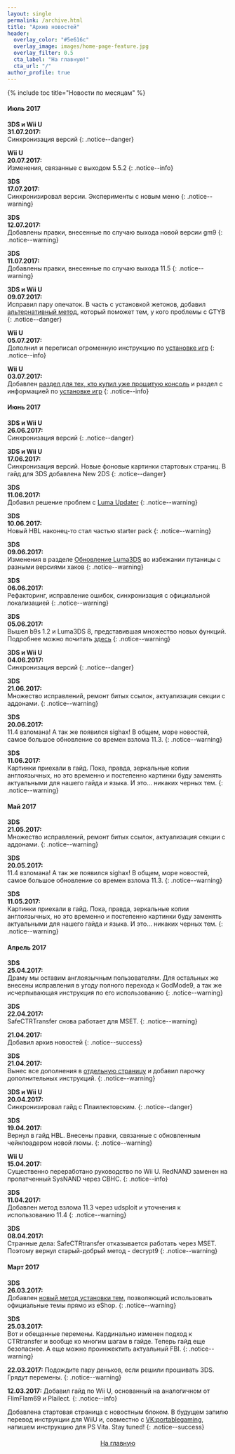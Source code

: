 ```yaml
---
layout: single
permalink: /archive.html
title: "Архив новостей"
header:
  overlay_color: "#5e616c"
  overlay_image: images/home-page-feature.jpg
  overlay_filter: 0.5
  cta_label: "На главную!"
  cta_url: "/"
author_profile: true
---
```


{% include toc title="Новости по месяцам" %}

#### Июль 2017

**3DS и Wii U**<br>**31.07.2017:**<br>Синхронизация версий
{: .notice--danger}

**Wii U**<br>**20.07.2017:**<br>Изменения, связанные с выходом 5.5.2
{: .notice--info}

**3DS**<br>**17.07.2017:**<br>Синхронизировал версии. Эксперименты с новым меню
{: .notice--warning}

**3DS**<br>**12.07.2017:**<br>Добавлены правки, внесенные по случаю выхода новой версии gm9
{: .notice--warning}

**3DS**<br>**11.07.2017:**<br>Добавлены правки, внесенные по случаю выхода 11.5
{: .notice--warning}

**3DS и Wii U**<br>**09.07.2017:**<br>Исправил пару опечаток. В часть с установкой жетонов, добавил [альтернативный метод](https://3ds.customfw.xyz/badges#part2b), который поможет тем, у кого проблемы с GTYB
{: .notice--danger}

**Wii U**<br>**05.07.2017:**<br>Дополнил и переписал огроменную инструкцию по [установке игр](http://wiiu.customfw.xyz/games)
{: .notice--info}

**Wii U**<br>**03.07.2017:**<br>Добавлен [раздел для тех, кто купил уже прошитую консоль](http://wiiu.customfw.xyz/bought-hacked) и раздел с информацией по [установке игр](http://wiiu.customfw.xyz/games)
{: .notice--info}

#### Июнь 2017

**3DS и Wii U**<br>**26.06.2017:**<br>Синхронизация версий
{: .notice--danger}

**3DS и Wii U**<br>**17.06.2017:**<br>Синхронизация версий. Новые фоновые картинки стартовых страниц. В гайд для 3DS добавлена New 2DS
{: .notice--danger}

**3DS**<br>**11.06.2017:**<br>Добавил решение проблем с [Luma Updater](http://3ds.customfw.xyz/troubleshooting#lumaupdater)
{: .notice--warning}

**3DS**<br>**10.06.2017:**<br>Новый HBL наконец-то стал частью starter pack
{: .notice--warning}

**3DS**<br>**09.06.2017:**<br>Изменения в разделе [Обновление Luma3DS](http://3ds.customfw.xyz/update-luma3ds) во избежании путаницы с разными версиями хаков
{: .notice--warning}

**3DS**<br>**06.06.2017:**<br>Рефакторинг, исправление ошибок, синхронизация с официальной локализацией
{: .notice--warning}

**3DS**<br>**05.06.2017:**<br>Вышел b9s 1.2 и Luma3DS 8, представившая множество новых функций. Подробнее можно почитать [здесь](https://vk.com/3ds_cfw?w=wall-125012133_5360%2Fall)
{: .notice--warning}

**3DS и Wii U**<br>**04.06.2017:**<br>Синхронизация версий
{: .notice--danger}

**3DS**<br>**21.06.2017:**<br>Множество исправлений, ремонт битых ссылок, актуализация секции с аддонами. 
{: .notice--warning}

**3DS**<br>**20.06.2017:**<br>11.4 взломана! А так же появился sighax! В общем, море новостей, самое большое обновление со времен взлома 11.3. 
{: .notice--warning}

**3DS**<br>**11.06.2017:**<br>Картинки приехали в гайд. Пока, правда, зеркальные копии англоязычных, но это временно и постепенно картинки буду заменять актуальными для нашего гайда и языка. И это... никаких черных тем. 
{: .notice--warning}

#### Май 2017

**3DS**<br>**21.05.2017:**<br>Множество исправлений, ремонт битых ссылок, актуализация секции с аддонами. 
{: .notice--warning}

**3DS**<br>**20.05.2017:**<br>11.4 взломана! А так же появился sighax! В общем, море новостей, самое большое обновление со времен взлома 11.3. 
{: .notice--warning}

**3DS**<br>**11.05.2017:**<br>Картинки приехали в гайд. Пока, правда, зеркальные копии англоязычных, но это временно и постепенно картинки буду заменять актуальными для нашего гайда и языка. И это... никаких черных тем. 
{: .notice--warning}

#### Апрель 2017

**3DS**<br>**25.04.2017:**<br>Драму мы оставим англоязычным пользователям. Для остальных же внесены исправления в угоду полного перехода к GodMode9, а так же исчерпывающая инструкция по его использованию
{: .notice--warning}

**3DS**<br>**22.04.2017:**<br>SafeCTRTransfer снова работает для MSET.
{: .notice--warning}

**21.04.2017:**<br>Добавил архив новостей
{: .notice--success}

**3DS**<br>**21.04.2017:**<br>Вынес все дополнения в [отдельную страницу](http://3ds.customfw.xyz/addons) и добавил парочку дополнительных инструкций.
{: .notice--warning}

**3DS и Wii U**<br>**20.04.2017:**<br>Синхронизировал гайд с Плаилектовским. 
{: .notice--danger}

**3DS**<br>**19.04.2017:**<br>Вернул в гайд HBL. Внесены правки, связанные с обновленным чейнлоадером новой люмы. 
{: .notice--warning}

**Wii U**<br>**15.04.2017:**<br>
Существенно переработано руководство по Wii U. RedNAND заменен на пропатченный SysNAND через CBHC.
{: .notice--info}

**3DS**<br>**11.04.2017:**<br>
Добавлен метод взлома 11.3 через udsploit и уточнения к использованию 11.4
{: .notice--warning}

**3DS**<br>**08.04.2017:**<br>
Странные дела: SafeCTRtransfer отказывается работать через MSET. Поэтому вернул старый-добрый метод - decrypt9
{: .notice--warning}

#### Март 2017

**3DS**<br>**26.03.2017:**<br>
Добавлен [новый метод установки тем](/themes#eshop_themes), позволяющий использовать официальные темы прямо из eShop. 
{: .notice--warning}

**3DS**<br>**25.03.2017:**<br>Вот и обещанные перемены. Кардинально изменен подход к CTRtransfer и вообще ко многим шагам в гайде. Теперь гайд еще безопаснее. А еще можно проинжектить актуальный FBI.
{: .notice--warning}

**22.03.2017:** 
Подождите пару деньков, если решили прошивать 3DS. Грядут перемены. 
{: .notice--warning}

**12.03.2017:** Добавил гайд по Wii U, основанный на аналогичном от FlimFlam69 и Plailect. 
{: .notice--info}

Добавлена стартовая страница с новостным блоком. В будущем запилю перевод инструкции для WiiU и, совместно с [VK:portablegaming](https://vk.com/portablegaming), напишем инструкцию для PS Vita. Stay tuned!
{: .notice--success}

<a href="http://customfw.xyz/" style="margin:20px auto; text-align:center; display:block; width:120px;" class="btn btn--inverse">На главную</a>